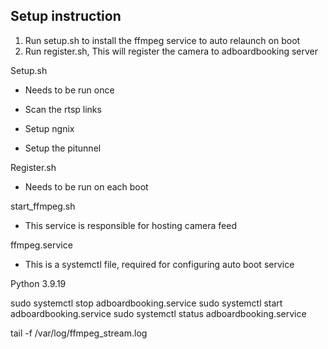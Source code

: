## Setup instruction

1. Run setup.sh to install the ffmpeg service to auto relaunch on boot
2. Run register.sh, This will register the camera to adboardbooking server

Setup.sh 
* Needs to be run once 
* Scan the rtsp links
* Setup ngnix

* Setup the pitunnel


Register.sh
* Needs to be run on each boot

start_ffmpeg.sh
* This service is responsible for hosting camera feed

ffmpeg.service
* This is a systemctl file, required for configuring auto boot service

Python 3.9.19

sudo systemctl stop adboardbooking.service
sudo systemctl start adboardbooking.service
sudo systemctl status adboardbooking.service

 tail -f /var/log/ffmpeg_stream.log